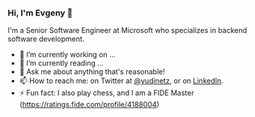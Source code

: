### Hi, I'm Evgeny 👋

I'm a Senior Software Engineer at Microsoft who specializes in backend software development.

- 🔭 I’m currently working on ...
- 🌱 I’m currently reading ...
- 💬 Ask me about anything that's reasonable!
- 📫 How to reach me: on Twitter at [@yudinetz](https://twitter.com/yudinetz), or on [LinkedIn](https://linkedin.com/in/evgenyfedorov2/).
- ⚡ Fun fact: I also play chess, and I am a FIDE Master (https://ratings.fide.com/profile/4188004)
